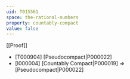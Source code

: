 ```yaml
---
uid: T015561
space: the-rational-numbers
property: countably-compact
value: false
---
```

[[Proof]]

* [T000904] [Pseudocompact|P000022]
* [I000004] [Countably Compact|P000019] => [Pseudocompact|P000022]

